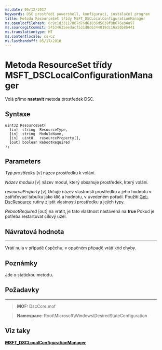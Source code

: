 ```yaml
---
ms.date: 06/12/2017
keywords: DSC prostředí powershell, konfiguraci, instalační program
title: Metoda ResourceSet třídy MSFT_DSCLocalConfigurationManager
ms.openlocfilehash: 0c9c1d33117067d76d61036d5839f0b676eb4a97
ms.sourcegitcommit: 54534635eedacf531d8d6344019dc16a50b8b441
ms.translationtype: MT
ms.contentlocale: cs-CZ
ms.lasthandoff: 05/17/2018
---
```

# <a name="resourceset-method-of-the-msftdsclocalconfigurationmanager-class"></a>Metoda ResourceSet třídy MSFT_DSCLocalConfigurationManager

Volá přímo **nastavit** metoda prostředek DSC.

<a name="syntax"></a>Syntaxe
------

```mof
uint32 ResourceSet(
  [in]  string  ResourceType,
  [in]  string  ModuleName,
  [in]  uint8   resourceProperty[],
  [out] boolean RebootRequired
);
```

<a name="parameters"></a>Parameters
----------

*Typ prostředku* \[v\] název prostředku k volání.

*Název modulu* \[v\] název modul, který obsahuje prostředek, který volání.

*resourceProperty* \[v\] Určuje název vlastnosti prostředku a jeho hodnotu v zatřiďovací tabulku jako klíč a hodnotu, v uvedeném pořadí. Použití [Get-DscResource](https://technet.microsoft.com/library/dn521625.aspx) rutiny zjistit vlastnosti prostředku a jejich typy.

*RebootRequired* \[out\] na vrátit, je tato vlastnost nastavená na **true** Pokud je potřeba restartovat cílový uzel.

## <a name="return-value"></a>Návratová hodnota
------------

Vrátí nula v případě úspěchu; v opačném případě vrátí kód chyby.

## <a name="remarks"></a>Poznámky

Jde o statickou metodu.

## <a name="requirements"></a>Požadavky
------------
>**MOF:** DscCore.mof

>**Namespace**: Root\Microsoft\Windows\DesiredStateConfiguration


## <a name="see-also"></a>Viz taky


[**MSFT_DSCLocalConfigurationManager**](msft-dsclocalconfigurationmanager.md)